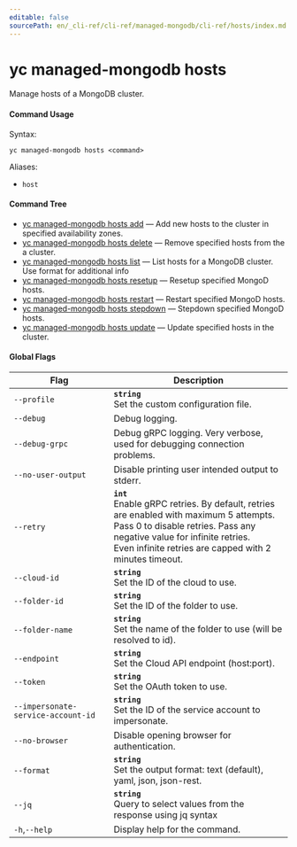 ```yaml
---
editable: false
sourcePath: en/_cli-ref/cli-ref/managed-mongodb/cli-ref/hosts/index.md
---
```


# yc managed-mongodb hosts

Manage hosts of a MongoDB cluster.

#### Command Usage

Syntax: 

`yc managed-mongodb hosts <command>`

Aliases: 

- `host`

#### Command Tree

- [yc managed-mongodb hosts add](add.md) — Add new hosts to the cluster in specified availability zones.
- [yc managed-mongodb hosts delete](delete.md) — Remove specified hosts from the a cluster.
- [yc managed-mongodb hosts list](list.md) — List hosts for a MongoDB cluster. Use format for additional info
- [yc managed-mongodb hosts resetup](resetup.md) — Resetup specified MongoD hosts.
- [yc managed-mongodb hosts restart](restart.md) — Restart specified MongoD hosts.
- [yc managed-mongodb hosts stepdown](stepdown.md) — Stepdown specified MongoD hosts.
- [yc managed-mongodb hosts update](update.md) — Update specified hosts in the cluster.

#### Global Flags

| Flag | Description |
|----|----|
|`--profile`|<b>`string`</b><br/>Set the custom configuration file.|
|`--debug`|Debug logging.|
|`--debug-grpc`|Debug gRPC logging. Very verbose, used for debugging connection problems.|
|`--no-user-output`|Disable printing user intended output to stderr.|
|`--retry`|<b>`int`</b><br/>Enable gRPC retries. By default, retries are enabled with maximum 5 attempts.<br/>Pass 0 to disable retries. Pass any negative value for infinite retries.<br/>Even infinite retries are capped with 2 minutes timeout.|
|`--cloud-id`|<b>`string`</b><br/>Set the ID of the cloud to use.|
|`--folder-id`|<b>`string`</b><br/>Set the ID of the folder to use.|
|`--folder-name`|<b>`string`</b><br/>Set the name of the folder to use (will be resolved to id).|
|`--endpoint`|<b>`string`</b><br/>Set the Cloud API endpoint (host:port).|
|`--token`|<b>`string`</b><br/>Set the OAuth token to use.|
|`--impersonate-service-account-id`|<b>`string`</b><br/>Set the ID of the service account to impersonate.|
|`--no-browser`|Disable opening browser for authentication.|
|`--format`|<b>`string`</b><br/>Set the output format: text (default), yaml, json, json-rest.|
|`--jq`|<b>`string`</b><br/>Query to select values from the response using jq syntax|
|`-h`,`--help`|Display help for the command.|
